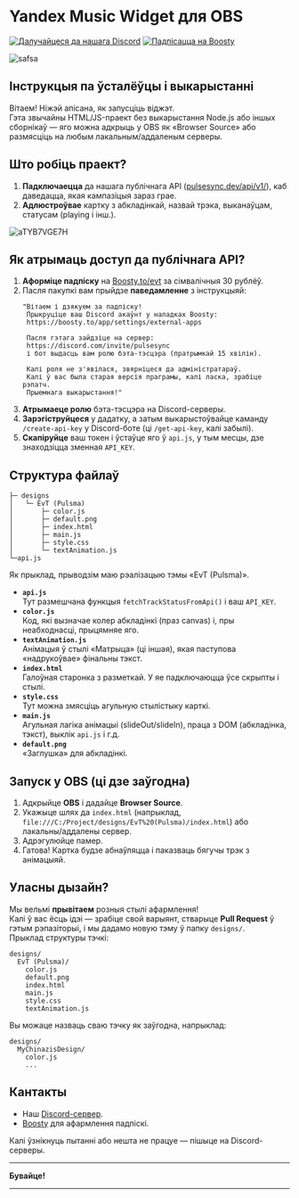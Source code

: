 # Yandex Music Widget для OBS

[![Далучайцеся да нашага Discord](https://img.shields.io/discord/1227552882744754267?label=Discord&logo=discord&logoColor=white&style=for-the-badge)](https://discord.com/invite/pulsesync)
[![Падпісацца на Boosty](https://img.shields.io/badge/Boosty-Subscribe-orange?style=for-the-badge)](https://boosty.to/evt)

![safsa](https://repository-images.githubusercontent.com/915801533/829d6f0f-0207-4eda-b064-a3362d28ad2c)

## Інструкцыя па ўсталёўцы і выкарыстанні

Вітаем! Ніжэй апісана, як запусціць віджэт.  
Гэта звычайны HTML/JS-праект без выкарыстання Node.js або іншых сборнікаў — яго можна адкрыць у OBS як «Browser Source» або размясціць на любым лакальным/аддаленым серверы.

## Што робіць праект?

1. **Падключаецца** да нашага публічнага API ([pulsesync.dev/api/v1/](https://ru-node-1.pulsesync.dev/api/v1/)), каб даведацца, якая кампазіцыя зараз грае.  
2. **Адлюстроўвае** картку з абкладінкай, назвай трэка, выканаўцам, статусам (playing і інш.).

![aTYB7VGE7H](https://github.com/user-attachments/assets/2e5a33ed-5e43-41d0-82e8-19b96067b79b)

## Як атрымаць доступ да публічнага API?

1. **Аформіце падпіску** на [Boosty.to/evt](https://boosty.to/evt) за сімвалічныя 30 рублёў.  
2. Пасля пакупкі вам прыйдзе **паведамленне** з інструкцыяй:
   ```text
   "Вітаем і дзякуем за падпіску!
    Прыкруціце ваш Discord акаўнт у наладках Boosty:
    https://boosty.to/app/settings/external-apps
    
    Пасля гэтага зайдзіце на сервер:
    https://discord.com/invite/pulsesync
    і бот выдасць вам ролю бэта-тэсцэра (пратрымкай 15 хвілін).
    
    Калі роля не з'явілася, звярніцеся да адміністратараў.
    Калі ў вас была старая версія праграмы, калі ласка, зрабіце рэпатч.
    Прыемнага выкарыстання!"
   ```
3. **Атрымаеце ролю** бэта-тэсцэра на Discord-серверы.
4. **Зарэгіструйцеся** у дадатку, а затым выкарыстоўвайце каманду `/create-api-key` у Discord-боте (ці `/get-api-key`, калі забылі).
5. **Скапіруйце** ваш токен і ўстаўце яго ў `api.js`, у тым месцы, дзе знаходзіцца зменная `API_KEY`.

## Структура файлаў

```
├─ designs
│   └─ EvT (Pulsma)
│       ├─ color.js
│       ├─ default.png
│       ├─ index.html
│       ├─ main.js
│       ├─ style.css
│       └─ textAnimation.js
└─api.js
```

Як прыклад, прыводзім маю рэалізацыю тэмы «EvT (Pulsma)».

- **`api.js`**  
  Тут размешчана функцыя `fetchTrackStatusFromApi()` і ваш `API_KEY`.  
- **`color.js`**  
  Код, які вызначае колер абкладінкі (праз canvas) і, пры неабходнасці, прыцямняе яго.  
- **`textAnimation.js`**  
  Анімацыя ў стылі «Матрыца» (ці іншая), якая паступова «надрукоўвае» фінальны тэкст.  
- **`index.html`**  
  Галоўная старонка з разметкай. У яе падключаюцца ўсе скрыпты і стылі.  
- **`style.css`**  
  Тут можна змясціць агульную стылістыку карткі.  
- **`main.js`**  
  Агульная лагіка анімацыі (slideOut/slideIn), праца з DOM (абкладінка, тэкст), выклік `api.js` і г.д.  
- **`default.png`**  
  «Заглушка» для абкладінкі.

## Запуск у OBS (ці дзе заўгодна)

1. Адкрыйце **OBS** і дадайце **Browser Source**.  
2. Укажыце шлях да `index.html` (напрыклад, `file:///C:/Project/designs/EvT%20(Pulsma)/index.html`) або лакальны/аддалены сервер.  
3. Адрэгулюйце памер.  
4. Гатова! Картка будзе абнаўляцца і паказваць бягучы трэк з анімацыяй.

## Уласны дызайн?

Мы вельмі **прывітаем** розныя стылі афармлення!  
Калі ў вас ёсць ідэі — зрабіце свой варыянт, стварыце **Pull Request** ў гэтым рэпазіторыі, і мы дадамо новую тэму ў папку `designs/`.  
Прыклад структуры тэчкі:  
```
designs/
  EvT (Pulsma)/
    color.js
    default.png
    index.html
    main.js
    style.css
    textAnimation.js
```
Вы можаце назваць сваю тэчку як заўгодна, напрыклад:  
```
designs/
  MyChinazisDesign/
    color.js
    ...
```

## Кантакты

- Наш [Discord-сервер](https://discord.com/invite/pulsesync).  
- [Boosty](https://boosty.to/evt) для афармлення падпіскі.  

Калі ўзнікнуць пытанні або нешта не працуе — пішыце на Discord-серверы.

---
**Бувайце!**

---